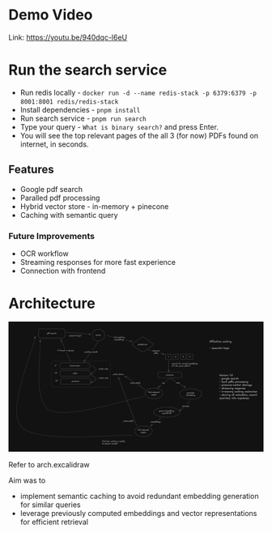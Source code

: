 # Demo Video

Link: https://youtu.be/940dqc-l6eU

# Run the search service

- Run redis locally - `docker run -d --name redis-stack -p 6379:6379 -p 8001:8001 redis/redis-stack`
- Install dependencies - `pnpm install`
- Run search service - `pnpm run search`
- Type your query - `What is binary search?` and press Enter.
- You will see the top relevant pages of the all 3 (for now) PDFs found on internet, in seconds.

## Features

- Google pdf search
- Paralled pdf processing
- Hybrid vector store - in-memory + pinecone
- Caching with semantic query

### Future Improvements

- OCR workflow
- Streaming responses for more fast experience
- Connection with frontend

# Architecture

![Architecture Diagram](image.png)

Refer to arch.excalidraw

Aim was to

- implement semantic caching to avoid redundant embedding generation for similar queries
- leverage previously computed embeddings and vector representations for efficient retrieval
